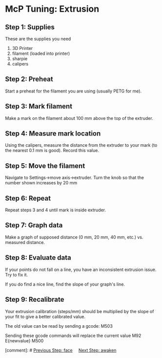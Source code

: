 # McP Tuning: Extrusion


## Step 1: Supplies

These are the supplies you need

1. 3D Printer
1. filament (loaded into printer)
1. sharpie
1. calipers

## Step 2: Preheat
Start a preheat for the filament you are using (usually PETG for me).
## Step 3: Mark filament
Make a mark on the filament about 100 mm above the top of the extruder.
## Step 4: Measure mark location
Using the calipers, measure the distance from the extruder to your mark (to the nearest 0.1 mm is good).  Record this value.
## Step 5: Move the filament 
Navigate to Settings->move axis->extruder.  Turn the knob so that the number shown increases by 20 mm
## Step 6: Repeat
Repeat steps 3 and 4 until mark is inside extruder.
## Step 7: Graph data
Make a graph of supposed distance (0 mm, 20 mm, 40 mm, etc.) vs. measured distance.
## Step 8: Evaluate data
If your points do not fall on a line, you have an inconsistent extrusion issue.  Try to fix it.

If you do find a nice line, find the slope of your graph's line.
## Step 9: Recalibrate
Your extrusion calibration (steps/mm) should be multiplied by the slope of your fit to give a better calibrated value.

The old value can be read by sending a gcode:
M503

Sending these gcode commands will replace the current value
M92 E{newvalue}
M500

[comment]: # [Previous Step: face](face.md) &nbsp;&nbsp;&nbsp; [Next Step: awaken](awaken.md)
